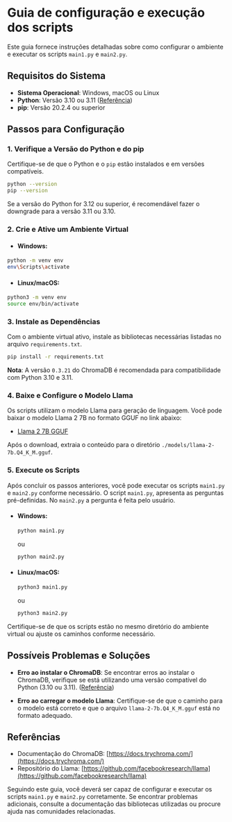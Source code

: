 # Guia de configuração e execução dos scripts

Este guia fornece instruções detalhadas sobre como configurar o ambiente e executar os scripts `main1.py` e `main2.py`.

## Requisitos do Sistema

- **Sistema Operacional**: Windows, macOS ou Linux
- **Python**: Versão 3.10 ou 3.11 ([Referência](https://github.com/chroma-core/chroma/issues/163?utm_source=chatgpt.com))
- **pip**: Versão 20.2.4 ou superior

## Passos para Configuração

### 1. Verifique a Versão do Python e do pip

Certifique-se de que o Python e o `pip` estão instalados e em versões compatíveis.

```bash
python --version
pip --version
```

Se a versão do Python for 3.12 ou superior, é recomendável fazer o downgrade para a versão 3.11 ou 3.10.

### 2. Crie e Ative um Ambiente Virtual

  - #### Windows:

```bash
python -m venv env
env\Scripts\activate
```

  - #### Linux/macOS:

```bash
python3 -m venv env
source env/bin/activate
```

### 3. Instale as Dependências

Com o ambiente virtual ativo, instale as bibliotecas necessárias listadas no arquivo `requirements.txt`.

```bash
pip install -r requirements.txt
```

**Nota**: A versão `0.3.21` do ChromaDB é recomendada para compatibilidade com Python 3.10 e 3.11.

### 4. Baixe e Configure o Modelo Llama

Os scripts utilizam o modelo Llama para geração de linguagem. Você pode baixar o modelo Llama 2 7B no formato GGUF no link abaixo:

- [Llama 2 7B GGUF](https://huggingface.co/TheBloke/Llama-2-7B-GGUF)

Após o download, extraia o conteúdo para o diretório `./models/llama-2-7b.Q4_K_M.gguf`.

### 5. Execute os Scripts

Após concluir os passos anteriores, você pode executar os scripts `main1.py` e `main2.py` conforme necessário.
O script `main1.py`, apresenta as perguntas pré-definidas. No `main2.py` a pergunta é feita pelo usuário.

- #### Windows:

  ```bash
  python main1.py
  ```
  
  ou
  
  ```bash
  python main2.py
  ```

- #### Linux/macOS:

  ```bash
  python3 main1.py
  ```
  
  ou
  
  ```bash
  python3 main2.py
  ```

Certifique-se de que os scripts estão no mesmo diretório do ambiente virtual ou ajuste os caminhos conforme necessário.

## Possíveis Problemas e Soluções

- **Erro ao instalar o ChromaDB**: Se encontrar erros ao instalar o ChromaDB, verifique se está utilizando uma versão compatível do Python (3.10 ou 3.11). ([Referência](https://github.com/chroma-core/chroma/issues/163?utm_source=chatgpt.com))

- **Erro ao carregar o modelo Llama**: Certifique-se de que o caminho para o modelo está correto e que o arquivo `llama-2-7b.Q4_K_M.gguf` está no formato adequado.

## Referências

- Documentação do ChromaDB: [https://docs.trychroma.com/](https://docs.trychroma.com/)
- Repositório do Llama: [https://github.com/facebookresearch/llama](https://github.com/facebookresearch/llama)

Seguindo este guia, você deverá ser capaz de configurar e executar os scripts `main1.py` e `main2.py` corretamente. Se encontrar problemas adicionais, consulte a documentação das bibliotecas utilizadas ou procure ajuda nas comunidades relacionadas.
